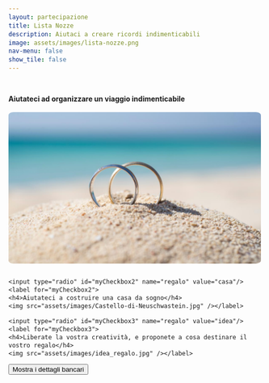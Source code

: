 ```yaml
---
layout: partecipazione
title: Lista Nozze
description: Aiutaci a creare ricordi indimenticabili
image: assets/images/lista-nozze.png
nav-menu: false
show_tile: false
---
```



<div id="scoped-content">

<style>
ul {
  list-style-type: none;
}

li {
  /* display: inline-block; */
}

input[type=radio][id^="myCheckbox"] {
  display: none;
}

label {
  /* border: 1px solid #fff; */
  padding: 10px 0px;
  display: block;
  position: relative;
  margin: 10px;
  cursor: pointer;
}

label:before {
  background-color: white;
  color: white;
  content: " ";
  display: block;
  border-radius: 50%;
  border: 1px solid grey;
  position: absolute;
  top: -5px;
  left: -5px;
  width: 25px;
  height: 25px;
  text-align: center;
  line-height: 28px;
  transition-duration: 0.4s;
  transform: scale(0);
}

label img {
  height: 300px;
  width: 500px;
  transition-duration: 0.2s;
  transform-origin: 50% 50%;
  border-radius: 2%;
  object-fit: cover;
}

:checked + label {
  /* border-color: #ddd; */
}

:checked + label:before {
  content: "✓";
  background-color: grey;
  transform: scale(1);
}

:checked + label img {
  transform: scale(0.9);
  box-shadow: 0 0 5px #333;
  z-index: -1;
}

ul, li, label {
    padding-left: 0.0em;
    margin: 0em;
}
</style>

<ul>
  <li>
    <input type="radio" id="myCheckbox1" name="regalo" value="viaggio"/>
    <label for="myCheckbox1">
    <h4>Aiutateci ad organizzare un viaggio indimenticabile</h4>
    <img src="assets/images/viaggio_di_nozze.jpeg" /></label>
  </li>
  <li>


    <input type="radio" id="myCheckbox2" name="regalo" value="casa"/>
    <label for="myCheckbox2">
    <h4>Aiutateci a costruire una casa da sogno</h4>
    <img src="assets/images/Castello-di-Neuschwastein.jpg" /></label>
  </li>
  <li>

    <input type="radio" id="myCheckbox3" name="regalo" value="idea"/>
    <label for="myCheckbox3">
    <h4>Liberate la vostra creatività, e proponete a cosa destinare il vostro regalo</h4>
    <img src="assets/images/idea_regalo.jpg" /></label>
  </li>
</ul>


<script src="https://www.google.com/recaptcha/api.js"></script>
<script>
function myFunction(){
document.getElementById("add_message").innerHTML =
'<div class="table-wrapper"> <table> <thead> <tr> <th>Name</th> <th>Description</th> </tr> </thead> <tbody> <tr> <td>BIC/SWIFT</td> <td>UNCRITM140V</td> </tr> <tr> <td>IBAN</td> <td>IT93J0200841301000010660301</td> </tr> <tr> <td>Intestato a</td> <td>Vito Walter Anelli</td> </tr> <tr> <td>Causale</td> <td id="bnk_text">Regalo per il Matrimonio di Walter e Francesca</td> </tr> </tbody> </table> </div>';
};
</script>


<script>
  if (document.querySelector('input[name="regalo"]')) {
  document.querySelectorAll('input[name="regalo"]').forEach((elem) => {
    elem.addEventListener("click", giftMessage);
  });
  }

  function giftMessage() {
    let choice = document.querySelector('input[name="regalo"]:checked').value;
    if (!choice) {
      return;
    }
    myFunction();
    if (choice === 'viaggio') {
      document.getElementById("bnk_text").textContent = 'Regalo per il Matrimonio di Walter e Francesca - Contributo Viaggio di Nozze';
    } else if (choice === 'casa') {
      document.getElementById("bnk_text").textContent = 'Regalo per il Matrimonio di Walter e Francesca - Contributo per la Casa';
    } else if (choice === 'idea') {
      document.getElementById("bnk_text").textContent = 'Regalo per il Matrimonio di Walter e Francesca - Contributo per ...';
    } else {
      document.getElementById("bnk_text").textContent = 'Regalo per il Matrimonio di Walter e Francesca';
    }
  }
</script>



<button onclick="myFunction()"
        class="g-recaptcha"
        data-sitekey="6LfukwIlAAAAAHEhwjp6bn-Brei5HsdjQvweoISt"
        data-callback='onSubmit'
        data-action='submit'
        style="margin-bottom:2em;">Mostra i dettagli bancari</button>
<div id='add_message'></div>
